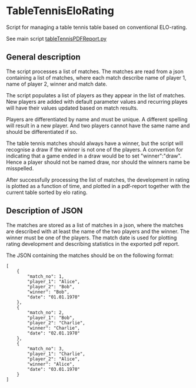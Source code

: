 # TableTennisEloRating
Script for managing a table tennis table based on conventional ELO-rating. 

See main script [tableTennisPDFReport.py](tableTennisPDFReport.py)

## General description
The script processes a list of matches. The matches are read from a json containing a list of matches, where each match describe
name of player 1, name of player 2, winner and match date.

The script populates a list of players as they appear in the list of matches. New players are added with default parameter values 
and recurring playes will have their values updated based on match results.

Players are differentiated by name and must be unique. A different spelling will result in a new player. And two players cannot have 
the same name and should be differentiated if so. 

The table tennis matches should always have a winner, but the script will recognise a draw if the winner is not one of the players. A convention for indicating that a game ended in a draw would be to set "winner":"draw". 
Hence a player should not be named draw, nor should the winners name be misspelled.

After successfully processing the list of matches, the development in rating is plotted as a function of time, and plotted in a pdf-report together with the current table sorted by elo rating.

## Description of JSON
The matches are stored as a list of matches in a json, where the matches are described with at least the name of the two players and the winner. The winner must be one of the players. The match date is used for plotting rating development and describing statistics in the exported pdf report.

The JSON containing the matches should be on the following format:

```
[
    {
        "match_no": 1,
        "player_1": "Alice",
        "player_2": "Bob",
        "winner": "Bob",
        "date": "01.01.1970"
    },
    {
        "match_no": 2,
        "player_1": "Bob",
        "player_2": "Charlie",
        "winner": "Charlie",
        "date": "02.01.1970"
    },
    {
        "match_no": 3,
        "player_1": "Charlie",
        "player_2": "Alice",
        "winner": "Alice",
        "date": "03.01.1970"
    }
]
```
